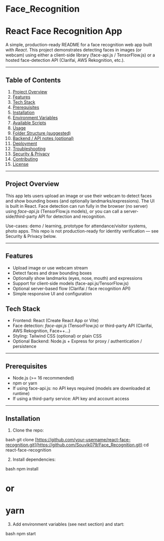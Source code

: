 # Face_Recognition

# React Face Recognition App

A simple, production-ready README for a face recognition web app built with *React*. This project demonstrates detecting faces in images (or webcam) using either a client-side library (face-api.js / TensorFlow\.js) or a hosted face-detection API (Clarifai, AWS Rekognition, etc.).

---

## Table of Contents

1. [Project Overview](#project-overview)
2. [Features](#features)
3. [Tech Stack](#tech-stack)
4. [Prerequisites](#prerequisites)
5. [Installation](#installation)
6. [Environment Variables](#environment-variables)
7. [Available Scripts](#available-scripts)
8. [Usage](#usage)
9. [Folder Structure (suggested)](#folder-structure-suggested)
10. [Backend / API notes (optional)](#backend--api-notes-optional)
11. [Deployment](#deployment)
12. [Troubleshooting](#troubleshooting)
13. [Security & Privacy](#security--privacy)
14. [Contributing](#contributing)
15. [License](#license)

---

## Project Overview

This app lets users upload an image or use their webcam to detect faces and show bounding boxes (and optionally landmarks/expressions). The UI is built in React. Face detection can run fully in the browser (no server) using *face-api.js* (TensorFlow\.js models), or you can call a server-side/third-party API for detection and recognition.

Use-cases: demo / learning, prototype for attendance/visitor systems, photo apps. This repo is not production-ready for identity verification — see Security & Privacy below.

---

## Features

* Upload image or use webcam stream
* Detect faces and draw bounding boxes
* Optionally show landmarks (eyes, nose, mouth) and expressions
* Support for client-side models (face-api.js/TensorFlow\.js)
* Optional server-based flow (Clarifai / face recognition API)
* Simple responsive UI and configuration
## Tech Stack

* Frontend: React (Create React App or Vite)
* Face detection: *face-api.js* (TensorFlow\.js) or third-party API (Clarifai, AWS Rekognition, Face++...)
* Styling: Tailwind CSS (optional) or plain CSS
* Optional Backend: Node.js + Express for proxy / authentication / persistence

---

## Prerequisites

* Node.js (>= 16 recommended)
* npm or yarn
* If using face-api.js: no API keys required (models are downloaded at runtime)
* If using a third-party service: API key and account access

---

## Installation

1. Clone the repo:

bash
git clone [https://github.com/your-username/react-face-recognition.git](https://github.com/Souvik079/Face_Recognition.git)
cd react-face-recognition


2. Install dependencies:

bash
npm install
# or
# yarn


3. Add environment variables (see next section) and start:

bash
npm start
